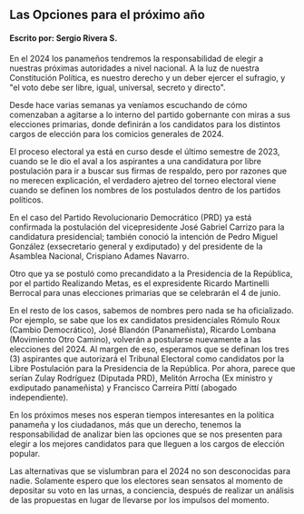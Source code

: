 ## Las Opciones para el próximo año

#### Escrito por: Sergio Rivera S.

En el 2024 los panameños tendremos la responsabilidad de elegir a nuestras próximas autoridades a nivel nacional. A la luz de nuestra Constitución Política, es nuestro derecho y un deber ejercer el sufragio, y "el voto debe ser libre, igual, universal, secreto y directo".

Desde hace varias semanas ya veníamos escuchando de cómo comenzaban a agitarse a lo interno del partido gobernante con miras a sus elecciones primarias, donde definirán a los candidatos para los distintos cargos de elección para los comicios generales de 2024. 

El proceso electoral ya está en curso desde el último semestre de 2023, cuando se le dio el aval a los aspirantes a una candidatura por libre postulación para ir a buscar sus firmas de respaldo, pero por razones que no merecen explicación, el verdadero ajetreo del torneo electoral viene cuando se definen los nombres de los postulados dentro de los partidos políticos. 

En el caso del Partido Revolucionario Democrático (PRD) ya está confirmada la postulación del vicepresidente José Gabriel Carrizo para la candidatura presidencial; también conoció la intención de Pedro Miguel González (exsecretario general y exdiputado) y del presidente de la Asamblea Nacional, Crispiano Adames Navarro.

Otro que ya se postuló como precandidato a la Presidencia de la República, por el partido Realizando Metas, es el expresidente Ricardo Martinelli Berrocal para unas elecciones primarias que se celebrarán el 4 de junio.

En el resto de los casos, sabemos de nombres pero nada se ha oficializado. Por ejemplo, se sabe que los ex candidatos presidenciales Rómulo Roux (Cambio Democrático), José Blandón (Panameñista), Ricardo Lombana (Movimiento Otro Camino), volverán a postularse nuevamente a las elecciones del 2024. Al margen de eso, esperamos que se definan los tres (3) aspirantes que autorizará el Tribunal Electoral como candidatos por la Libre Postulación para la Presidencia de la República. Por ahora, parece que serían Zulay Rodríguez (Diputada PRD), Melitón Arrocha (Ex ministro y exdiputado panameñista) y Francisco Carreira Pittí (abogado independiente).

En los próximos meses nos esperan tiempos interesantes en la política panameña y los ciudadanos, más que un derecho, tenemos la responsabilidad de analizar bien las opciones que se nos presenten para elegir a los mejores candidatos para que lleguen a los cargos de elección popular.

Las alternativas que se vislumbran para el 2024 no son desconocidas para nadie. Solamente espero que los electores sean sensatos al momento de depositar su voto en las urnas, a conciencia, después de realizar un análisis de las propuestas en lugar de llevarse por los impulsos del momento.
